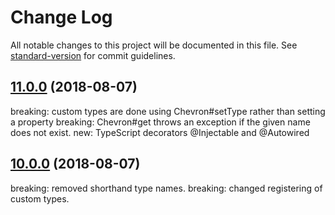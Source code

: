 # Change Log

All notable changes to this project will be documented in this file. See [standard-version](https://github.com/conventional-changelog/standard-version) for commit guidelines.

<a name="11.0.0"></a>

## [11.0.0](https://github.com/FelixRilling/chevron/compare/v10.0.0...v11.0.0) (2018-08-07)

breaking: custom types are done using Chevron#setType rather than setting a property
breaking: Chevron#get throws an exception if the given name does not exist.
new: TypeScript decorators @Injectable and @Autowired

<a name="10.0.0"></a>

## [10.0.0](https://github.com/FelixRilling/chevron/compare/v9.0.0...v10.0.0) (2018-08-07)

breaking: removed shorthand type names.
breaking: changed registering of custom types.
